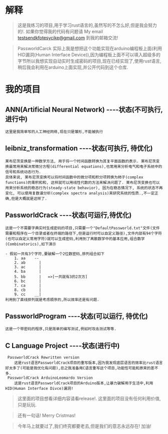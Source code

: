 # 解释
 > 这是我练习的项目,用于学习rust语言的,虽然写的不怎么好,但是我会努力的!.
 > 如果你觉得我的代码有问题请
 	 My email
		testsendkfotesycike@gmail.com
   到我的邮箱交流!

 > PassworldCarck 实际上我是想把这个功能实现在arduino编程板上面(利用HID漏洞(Human Interface Device)),因为编程板上面不可以填入超级多的字节所以我想实现自动实时生成密码的项目,现在已经实现了,使用rust语言,稍后我会利用在arduino上面实现,并公开代码到这个仓库.

# 我的项目
 ## ANN(Artificial Neural Network) ----状态(不可执行, 进行中)
 	这里是我简单写的人工神经网络,现在只是雏形,不能被执行
 ## leibniz_transformation ----状态(可执行, 待优化)
 	莱布尼茨变换是一种数学方法, 用于将一个时间函数转换为其复平面函数的表示. 莱布尼茨变换最常用来解决常微分方程(differential equations),也常用来分析电气和电子系统中的信号和系统动态行为.
	具体来说, 莱布尼茨变换可以将时间函数中的微分项和积分项转换为柿子(complex functions)的乘积和和, 这样就可以用线性代数的方法来解决问题了. 莱布尼茨变换也可以用来分析系统的稳态行为(steady-state behavior), 因为在稳态情况下, 系统的状态不再变化, 可以使用复数谱分析(complex spectra analysis)来研究系统的性质.,不一定正确,但是大概就是这样了.
 ## PassworldCrack ----状态(可运行,待优化)
 	这是一个不需要字典实时生成密码的项目,只需要一个"DefaultPassworld.txt"文件(文件需要和程序在一个目录或者在终端的路径下,但是运行时可以自定义路径),文件内部有94个字符(也可以自定义常用字符)就可以生成密码,利用到了离散数学中的基本应用,组合数学(Combinatorics),如下演示

	- 假如一共有3个字符,要破解一个2位数密码,排列组合如下
		1. aa    --  
		2. ab      |
		3. ac      |
		4. ba      |
		5. bb      |   =>[一共就有3的2次方]
		6. bc      |
		7. ca 	   | 	
		8. cb      |
		9. cc    __|
	利用到了直线排列就是考虑顺序的,所以效率还是有问题.
 ## PassworldProgram ----状态(可以运行, 待优化)
 	这是一个带密码的程序,只是简单的编写测试,例如时攻击测试等等.
 ## C Language Project ----状态(进行中)
 	 PassworldCrack Rewritten version
		这是rust语言PassworldCrack项目的重写版本,因为我发现底层语言的效率比rust语言好太多了(可能是我优化有问题),总之我准备用C语言重写这个项目,功能性可能和原来的差不多.
	 PassworldCrack ArduinoLeomardo Version
		这是rust语言PassworldCrack项目的Arduino版本,让暴力破解用于生活中,利用HID(Human Interface Divce)漏洞!

> 这里面的项目想看详细内容请看release!.
> 这里面的项目没有任何利用价值,只是玩玩.





> 还有一句话! Merry Cristmas!




> 今年马上就要过了,我们终究都要老去,但是我们的意志永远存在! 加油!

